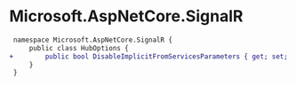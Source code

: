 # Microsoft.AspNetCore.SignalR

``` diff
 namespace Microsoft.AspNetCore.SignalR {
     public class HubOptions {
+        public bool DisableImplicitFromServicesParameters { get; set; }
     }
 }
```
